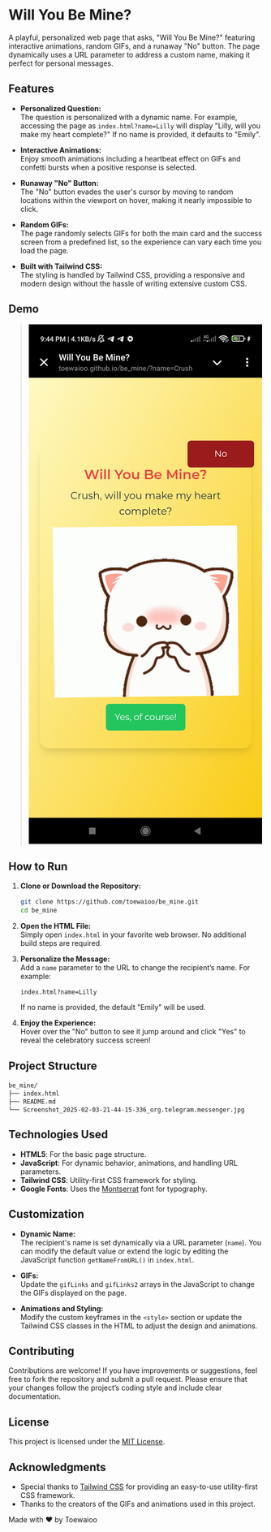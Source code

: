 # Will You Be Mine?

A playful, personalized web page that asks, "Will You Be Mine?" featuring interactive animations, random GIFs, and a runaway "No" button. The page dynamically uses a URL parameter to address a custom name, making it perfect for personal messages.

## Features

- **Personalized Question:**\
  The question is personalized with a dynamic name. For example, accessing the page as `index.html?name=Lilly` will display "Lilly, will you make my heart complete?" If no name is provided, it defaults to "Emily".

- **Interactive Animations:**\
  Enjoy smooth animations including a heartbeat effect on GIFs and confetti bursts when a positive response is selected.

- **Runaway "No" Button:**\
  The "No" button evades the user's cursor by moving to random locations within the viewport on hover, making it nearly impossible to click.

- **Random GIFs:**\
  The page randomly selects GIFs for both the main card and the success screen from a predefined list, so the experience can vary each time you load the page.

- **Built with Tailwind CSS:**\
  The styling is handled by Tailwind CSS, providing a responsive and modern design without the hassle of writing extensive custom CSS.

## Demo



>![Alt text](Screenshot_2025-02-03-21-44-15-336_org.telegram.messenger.jpg) 

## How to Run

1. **Clone or Download the Repository:**

   ```bash
   git clone https://github.com/toewaioo/be_mine.git
   cd be_mine
   ```

2. **Open the HTML File:**\
   Simply open `index.html` in your favorite web browser. No additional build steps are required.

3. **Personalize the Message:**\
   Add a `name` parameter to the URL to change the recipient’s name. For example:

   ```
   index.html?name=Lilly
   ```

   If no name is provided, the default "Emily" will be used.

4. **Enjoy the Experience:**\
   Hover over the "No" button to see it jump around and click "Yes" to reveal the celebratory success screen!

## Project Structure

```
be_mine/
├── index.html
├── README.md
└── Screenshot_2025-02-03-21-44-15-336_org.telegram.messenger.jpg
```

## Technologies Used

- **HTML5**: For the basic page structure.
- **JavaScript**: For dynamic behavior, animations, and handling URL parameters.
- **Tailwind CSS**: Utility-first CSS framework for styling.
- **Google Fonts**: Uses the [Montserrat](https://fonts.google.com/specimen/Montserrat) font for typography.

## Customization

- **Dynamic Name:**\
  The recipient's name is set dynamically via a URL parameter (`name`). You can modify the default value or extend the logic by editing the JavaScript function `getNameFromURL()` in `index.html`.

- **GIFs:**\
  Update the `gifLinks` and `gifLinks2` arrays in the JavaScript to change the GIFs displayed on the page.

- **Animations and Styling:**\
  Modify the custom keyframes in the `<style>` section or update the Tailwind CSS classes in the HTML to adjust the design and animations.

## Contributing

Contributions are welcome! If you have improvements or suggestions, feel free to fork the repository and submit a pull request. Please ensure that your changes follow the project’s coding style and include clear documentation.

## License

This project is licensed under the [MIT License](LICENSE).

## Acknowledgments

- Special thanks to [Tailwind CSS](https://tailwindcss.com/) for providing an easy-to-use utility-first CSS framework.
- Thanks to the creators of the GIFs and animations used in this project.

Made with ❤️ by Toewaioo
